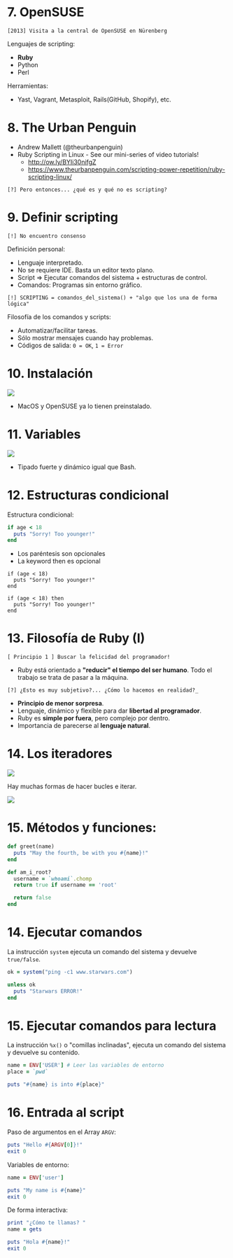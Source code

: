 
# 7. OpenSUSE

```
[2013] Visita a la central de OpenSUSE en Nürenberg
```

Lenguajes de scripting:
* **Ruby**
* Python
* Perl

Herramientas:
* Yast, Vagrant, Metasploit, Rails(GitHub, Shopify), etc.

# 8. The Urban Penguin

* Andrew Mallett (@theurbanpenguin)
* Ruby Scripting in Linux - See our mini-series of video tutorials!
    * http://ow.ly/BYIi30nifgZ
    * https://www.theurbanpenguin.com/scripting-power-repetition/ruby-scripting-linux/

```
[?] Pero entonces... ¿qué es y qué no es scripting?
```

# 9. Definir scripting

```
[!] No encuentro consenso
```

Definición personal:
* Lenguaje interpretado.
* No se requiere IDE. Basta un editor texto plano.
* Script => Ejecutar comandos del sistema + estructuras de control.
* Comandos: Programas sin entorno gráfico.

```
[!] SCRIPTING = comandos_del_sistema() + "algo que los una de forma lógica"
```

Filosofía de los comandos y scripts:
* Automatizar/facilitar tareas.
* Sólo mostrar mensajes cuando hay problemas.
* Códigos de salida: `0 = OK`, `1 = Error`

# 10. Instalación

![](images/instalacion.png)

* MacOS y OpenSUSE ya lo tienen preinstalado.

# 11. Variables

![](images/tipos-de-datos.png)

* Tipado fuerte y dinámico igual que Bash.

# 12. Estructuras condicional

Estructura condicional:

```ruby
if age < 18
  puts "Sorry! Too younger!"
end
```

* Los paréntesis son opcionales
* La keyword then es opcional
```
if (age < 18)
  puts "Sorry! Too younger!"
end
```

```
if (age < 18) then
  puts "Sorry! Too younger!"
end

```

# 13. Filosofía de Ruby (I)

```
[ Principio 1 ] Buscar la felicidad del programador!
```

* Ruby está orientado a **"reducir" el tiempo del ser humano**. Todo el trabajo se trata de pasar a la máquina.

```
[?] ¿Esto es muy subjetivo?... ¿Cómo lo hacemos en realidad?_
```

* **Principio de menor sorpresa**.
* Lenguaje, dinámico y flexible para dar **libertad al programador**.
* Ruby es **simple por fuera**, pero complejo por dentro.
* Importancia de parecerse al **lenguaje natural**.

# 14. Los iteradores

![](images/iterador-for.png)

Hay muchas formas de hacer bucles e iterar.

![](images/bucle-while.png)

# 15. Métodos y funciones:

```ruby
def greet(name)
  puts "May the fourth, be with you #{name}!"
end
```

```ruby
def am_i_root?
  username = `whoami`.chomp
  return true if username == 'root'

  return false
end
```

# 14. Ejecutar comandos

La instrucción `system` ejecuta un comando del sistema y devuelve `true/false`.

```ruby
ok = system("ping -c1 www.starwars.com")

unless ok
  puts "Starwars ERROR!"
end
```

# 15. Ejecutar comandos para lectura

La instrucción `%x()` o "comillas inclinadas", ejecuta un comando del sistema y devuelve su contenido.

```ruby
name = ENV['USER'] # Leer las variables de entorno
place = `pwd`

puts "#{name} is into #{place}"
```

# 16. Entrada al script

Paso de argumentos en el Array `ARGV`:

```ruby
puts "Hello #{ARGV[0]}!"
exit 0
```

Variables de entorno:

```ruby
name = ENV['user']

puts "My name is #{name}"
exit 0
```

De forma interactiva:

```ruby
print "¿Cómo te llamas? "
name = gets

puts "Hola #{name}!"
exit 0
```
